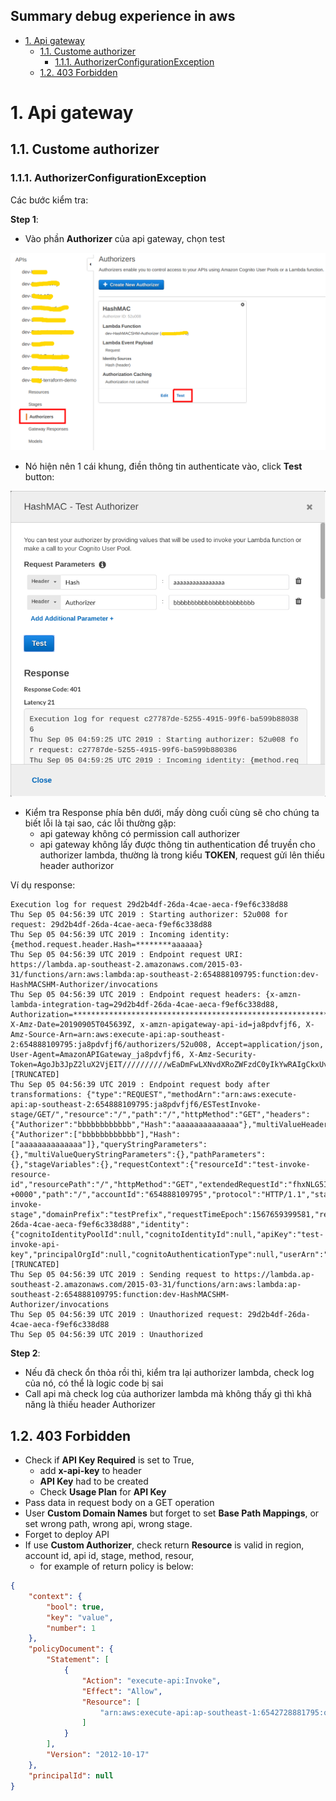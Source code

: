 Summary debug experience in aws
---

- [1. Api gateway](#1-api-gateway)
  - [1.1. Custome authorizer](#11-custome-authorizer)
    - [1.1.1. AuthorizerConfigurationException](#111-authorizerconfigurationexception)
  - [1.2. 403 Forbidden](#12-403-forbidden)

# 1. Api gateway

## 1.1. Custome authorizer

### 1.1.1. AuthorizerConfigurationException

Các bước kiểm tra:

**Step 1**:

- Vào phần **Authorizer** của api gateway, chọn test

![img1](../../images/devops/aws/aws-common-issue-1.png)

- Nó hiện nên 1 cái khung, điền thông tin authenticate vào, click **Test** button:

![img1](../../images/devops/aws/aws-common-issue-2.png)

- Kiểm tra Response phía bên dưới, mấy dòng cuối cùng sẽ cho chúng ta biết lỗi là tại sao, các lỗi thường gặp:
  - api gateway không có permission call authorizer
  - api gateway không lấy được thông tin authentication để truyền cho authorizer lambda, thường là trong kiểu **TOKEN**, request gửi lên thiếu header authorizor

Ví dụ response:

```shell
Execution log for request 29d2b4df-26da-4cae-aeca-f9ef6c338d88
Thu Sep 05 04:56:39 UTC 2019 : Starting authorizer: 52u008 for request: 29d2b4df-26da-4cae-aeca-f9ef6c338d88
Thu Sep 05 04:56:39 UTC 2019 : Incoming identity: {method.request.header.Hash=********aaaaaa}
Thu Sep 05 04:56:39 UTC 2019 : Endpoint request URI: https://lambda.ap-southeast-2.amazonaws.com/2015-03-31/functions/arn:aws:lambda:ap-southeast-2:654888109795:function:dev-HashMACSHM-Authorizer/invocations
Thu Sep 05 04:56:39 UTC 2019 : Endpoint request headers: {x-amzn-lambda-integration-tag=29d2b4df-26da-4cae-aeca-f9ef6c338d88, Authorization=*****************************************************************************************************************************************************************************************************************************************************************************************************************************90bbd8, X-Amz-Date=20190905T045639Z, x-amzn-apigateway-api-id=ja8pdvfjf6, X-Amz-Source-Arn=arn:aws:execute-api:ap-southeast-2:654888109795:ja8pdvfjf6/authorizers/52u008, Accept=application/json, User-Agent=AmazonAPIGateway_ja8pdvfjf6, X-Amz-Security-Token=AgoJb3JpZ2luX2VjEIT//////////wEaDmFwLXNvdXRoZWFzdC0yIkYwRAIgCkxUvmlK4pek5Kf9JdqmC1WAjCXPJxGxnQs/QqUZMTECIADU7x1dxGhWE8ksTe8cteV6L7oed/i0kgbXOMeagp8gKuQDCD0QARoMNzk4Mzc2MTEzODUzIgz2RnLXV0YHF+BRamEqwQPjDfrp6FsFpfLWnKy1AwzgMALKA3qYi0oJMbSCo7ZDDTA+S1UojEzp7cJ0BxIQJUzyWWj7X9jbrwQlhVWjzHg4jXMld/i23tGLcMFz+BhcchHdRu+uu5d9KDrWnIJsTSV0qnv85uOHCelj5O [TRUNCATED]
Thu Sep 05 04:56:39 UTC 2019 : Endpoint request body after transformations: {"type":"REQUEST","methodArn":"arn:aws:execute-api:ap-southeast-2:654888109795:ja8pdvfjf6/ESTestInvoke-stage/GET/","resource":"/","path":"/","httpMethod":"GET","headers":{"Authorizer":"bbbbbbbbbbbb","Hash":"aaaaaaaaaaaaaa"},"multiValueHeaders":{"Authorizer":["bbbbbbbbbbbb"],"Hash":["aaaaaaaaaaaaaa"]},"queryStringParameters":{},"multiValueQueryStringParameters":{},"pathParameters":{},"stageVariables":{},"requestContext":{"resourceId":"test-invoke-resource-id","resourcePath":"/","httpMethod":"GET","extendedRequestId":"fhxNLG5IywMFrSw=","requestTime":"05/Sep/2019:04:56:39 +0000","path":"/","accountId":"654888109795","protocol":"HTTP/1.1","stage":"test-invoke-stage","domainPrefix":"testPrefix","requestTimeEpoch":1567659399581,"requestId":"29d2b4df-26da-4cae-aeca-f9ef6c338d88","identity":{"cognitoIdentityPoolId":null,"cognitoIdentityId":null,"apiKey":"test-invoke-api-key","principalOrgId":null,"cognitoAuthenticationType":null,"userArn":"arn:aws:iam::654888109795:user/an [TRUNCATED]
Thu Sep 05 04:56:39 UTC 2019 : Sending request to https://lambda.ap-southeast-2.amazonaws.com/2015-03-31/functions/arn:aws:lambda:ap-southeast-2:654888109795:function:dev-HashMACSHM-Authorizer/invocations
Thu Sep 05 04:56:39 UTC 2019 : Unauthorized request: 29d2b4df-26da-4cae-aeca-f9ef6c338d88
Thu Sep 05 04:56:39 UTC 2019 : Unauthorized
```

**Step 2**: 

- Nếu đã check ổn thỏa rồi thì, kiểm tra lại authorizer lambda, check log của nó, có thể là logic code bị sai
- Call api mà check log của authorizer lambda mà không thấy gì thì khả năng là thiếu header Authorizer

## 1.2. 403 Forbidden

- Check if **API Key Required** is set to True, 
  - add **x-api-key** to header
  - **API Key** had to be created
  - Check **Usage Plan** for **API Key**
- Pass data in request body on a GET operation
- User **Custom Domain Names** but forget to set **Base Path Mappings**, or set wrong path, wrong api, wrong stage.
- Forget to deploy API
- If use **Custom Authorizer**, check return **Resource** is valid in region, account id, api id, stage, method, resour, 
  - for example of return policy is below:

```json
{
    "context": {
        "bool": true,
        "key": "value",
        "number": 1
    },
    "policyDocument": {
        "Statement": [
            {
                "Action": "execute-api:Invoke",
                "Effect": "Allow",
                "Resource": [
                    "arn:aws:execute-api:ap-southeast-1:6542728881795:ork26mq0q3/dev/GET/v1"
                ]
            }
        ],
        "Version": "2012-10-17"
    },
    "principalId": null
}
```